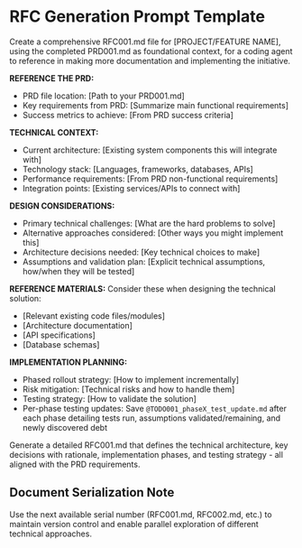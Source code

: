 # RFC Generation Prompt Template

Create a comprehensive RFC001.md file for [PROJECT/FEATURE NAME], using the completed PRD001.md as foundational context, for a coding agent to reference in making more documentation and implementing the initiative.

**REFERENCE THE PRD:**
- PRD file location: [Path to your PRD001.md]
- Key requirements from PRD: [Summarize main functional requirements]
- Success metrics to achieve: [From PRD success criteria]

**TECHNICAL CONTEXT:**
- Current architecture: [Existing system components this will integrate with]
- Technology stack: [Languages, frameworks, databases, APIs]
- Performance requirements: [From PRD non-functional requirements]
- Integration points: [Existing services/APIs to connect with]

**DESIGN CONSIDERATIONS:**
- Primary technical challenges: [What are the hard problems to solve]
- Alternative approaches considered: [Other ways you might implement this]
- Architecture decisions needed: [Key technical choices to make]
 - Assumptions and validation plan: [Explicit technical assumptions, how/when they will be tested]

**REFERENCE MATERIALS:**
Consider these when designing the technical solution:
- [Relevant existing code files/modules]
- [Architecture documentation]
- [API specifications]
- [Database schemas]

**IMPLEMENTATION PLANNING:**
- Phased rollout strategy: [How to implement incrementally]
- Risk mitigation: [Technical risks and how to handle them]
- Testing strategy: [How to validate the solution]
 - Per-phase testing updates: Save `@TODO001_phaseX_test_update.md` after each phase detailing tests run, assumptions validated/remaining, and newly discovered debt

Generate a detailed RFC001.md that defines the technical architecture, key decisions with rationale, implementation phases, and testing strategy - all aligned with the PRD requirements.

## Document Serialization Note
Use the next available serial number (RFC001.md, RFC002.md, etc.) to maintain version control and enable parallel exploration of different technical approaches.